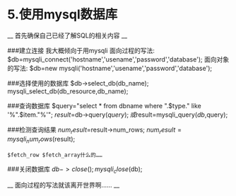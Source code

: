 ﻿# 5.使用mysql数据库

 __ 首先确保自己已经了解SQL的相关内容 __
 
###建立连接
	我大概倾向于用mysqli
	面向过程的写法: $db=mysqli_connect('hostname','usename','password','database');
	面向对象的写法: $db=new mysqli('hostname','usename','password','database');
	
###选择使用的数据库
	$db->select_db(db_name);
	mysqli_select_db(db_resource,db_name);

###查询数据库
	$query="select * from dbname where ".$type." like '%".$item."%'";
	$result=$db->query($query);
	或$result=mysqli_query($db,$query);

###检测查询结果
	$num_result=$result->num_rows;
	$num_result=mysqli_num_rows($result);
	
	$fetch_row $fetch_array什么的……
	
###关闭数据库
	$db->close();
	mysqli_close($db);
	
 __ 面向过程的写法就该离开世界啊…… __